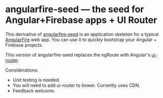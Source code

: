 # angularfire-seed — the seed for Angular+Firebase apps + UI Router

This derivative of [angularfire-seed](https://github.com/firebase/angularFire-seed) is an application
skeleton for a typical [AngularFire](http://angularfire.com/) web app. You can use it to quickly
bootstrap your Angular + Firebase projects.

This version of angularfire-seed replaces the ngRoute with Angular's [ui-router](https://github.com/angular-ui/ui-router).

Considerations:
* Unit testing is needed.
* You will need to add ui-router to bower. Currently uses CDN.
* Feedback welcome.
